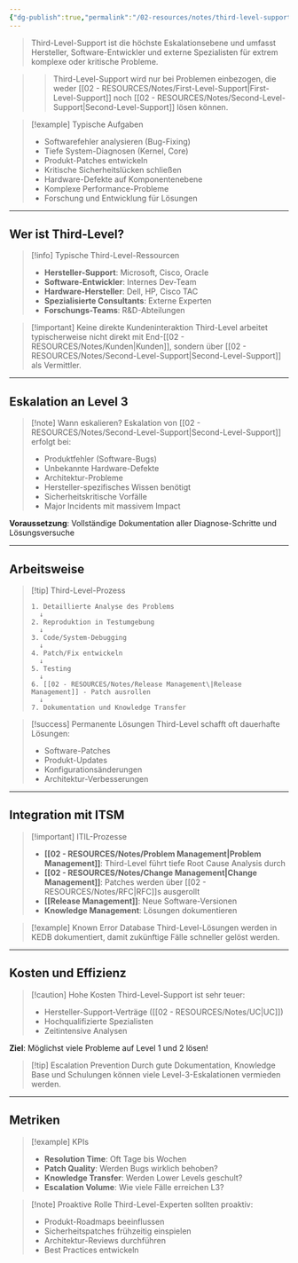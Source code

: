 ```yaml
---
{"dg-publish":true,"permalink":"/02-resources/notes/third-level-support/","tags":["informatik/support","GFN/LF06"],"noteIcon":"","updated":"2025-10-24T12:59:09.136+02:00"}
---
```



>Third-Level-Support ist die höchste Eskalationsebene und umfasst Hersteller, Software-Entwickler und externe Spezialisten für extrem komplexe oder kritische Probleme.

>>Third-Level-Support wird nur bei Problemen einbezogen, die weder [[02 - RESOURCES/Notes/First-Level-Support\|First-Level-Support]] noch [[02 - RESOURCES/Notes/Second-Level-Support\|Second-Level-Support]] lösen können.

>[!example] Typische Aufgaben
>- Softwarefehler analysieren (Bug-Fixing)
>- Tiefe System-Diagnosen (Kernel, Core)
>- Produkt-Patches entwickeln
>- Kritische Sicherheitslücken schließen
>- Hardware-Defekte auf Komponentenebene
>- Komplexe Performance-Probleme
>- Forschung und Entwicklung für Lösungen

---

## Wer ist Third-Level?

>[!info] Typische Third-Level-Ressourcen
>- **Hersteller-Support**: Microsoft, Cisco, Oracle
>- **Software-Entwickler**: Internes Dev-Team
>- **Hardware-Hersteller**: Dell, HP, Cisco TAC
>- **Spezialisierte Consultants**: Externe Experten
>- **Forschungs-Teams**: R&D-Abteilungen

>[!important] Keine direkte Kundeninteraktion
>Third-Level arbeitet typischerweise nicht direkt mit End-[[02 - RESOURCES/Notes/Kunden\|Kunden]], sondern über [[02 - RESOURCES/Notes/Second-Level-Support\|Second-Level-Support]] als Vermittler.

---

## Eskalation an Level 3

>[!note] Wann eskalieren?
>Eskalation von [[02 - RESOURCES/Notes/Second-Level-Support\|Second-Level-Support]] erfolgt bei:
>- Produktfehler (Software-Bugs)
>- Unbekannte Hardware-Defekte
>- Architektur-Probleme
>- Hersteller-spezifisches Wissen benötigt
>- Sicherheitskritische Vorfälle
>- Major Incidents mit massivem Impact

**Voraussetzung**: Vollständige Dokumentation aller Diagnose-Schritte und Lösungsversuche

---

## Arbeitsweise

>[!tip] Third-Level-Prozess
>```
>1. Detaillierte Analyse des Problems
>   ↓
>2. Reproduktion in Testumgebung
>   ↓
>3. Code/System-Debugging
>   ↓
>4. Patch/Fix entwickeln
>   ↓
>5. Testing
>   ↓
>6. [[02 - RESOURCES/Notes/Release Management\|Release Management]] - Patch ausrollen
>   ↓
>7. Dokumentation und Knowledge Transfer
>```

>[!success] Permanente Lösungen
>Third-Level schafft oft dauerhafte Lösungen:
>- Software-Patches
>- Produkt-Updates
>- Konfigurationsänderungen
>- Architektur-Verbesserungen

---

## Integration mit ITSM

>[!important] ITIL-Prozesse
>- **[[02 - RESOURCES/Notes/Problem Management\|Problem Management]]**: Third-Level führt tiefe Root Cause Analysis durch
>- **[[02 - RESOURCES/Notes/Change Management\|Change Management]]**: Patches werden über [[02 - RESOURCES/Notes/RFC\|RFC]]s ausgerollt
>- **[[Release Management]]**: Neue Software-Versionen
>- **Knowledge Management**: Lösungen dokumentieren

>[!example] Known Error Database
>Third-Level-Lösungen werden in KEDB dokumentiert, damit zukünftige Fälle schneller gelöst werden.

---

## Kosten und Effizienz

>[!caution] Hohe Kosten
>Third-Level-Support ist sehr teuer:
>- Hersteller-Support-Verträge ([[02 - RESOURCES/Notes/UC\|UC]])
>- Hochqualifizierte Spezialisten
>- Zeitintensive Analysen

**Ziel**: Möglichst viele Probleme auf Level 1 und 2 lösen!

>[!tip] Escalation Prevention
>Durch gute Dokumentation, Knowledge Base und Schulungen können viele Level-3-Eskalationen vermieden werden.

---

## Metriken

>[!example] KPIs
>- **Resolution Time**: Oft Tage bis Wochen
>- **Patch Quality**: Werden Bugs wirklich behoben?
>- **Knowledge Transfer**: Werden Lower Levels geschult?
>- **Escalation Volume**: Wie viele Fälle erreichen L3?

>[!note] Proaktive Rolle
>Third-Level-Experten sollten proaktiv:
>- Produkt-Roadmaps beeinflussen
>- Sicherheitspatches frühzeitig einspielen
>- Architektur-Reviews durchführen
>- Best Practices entwickeln
